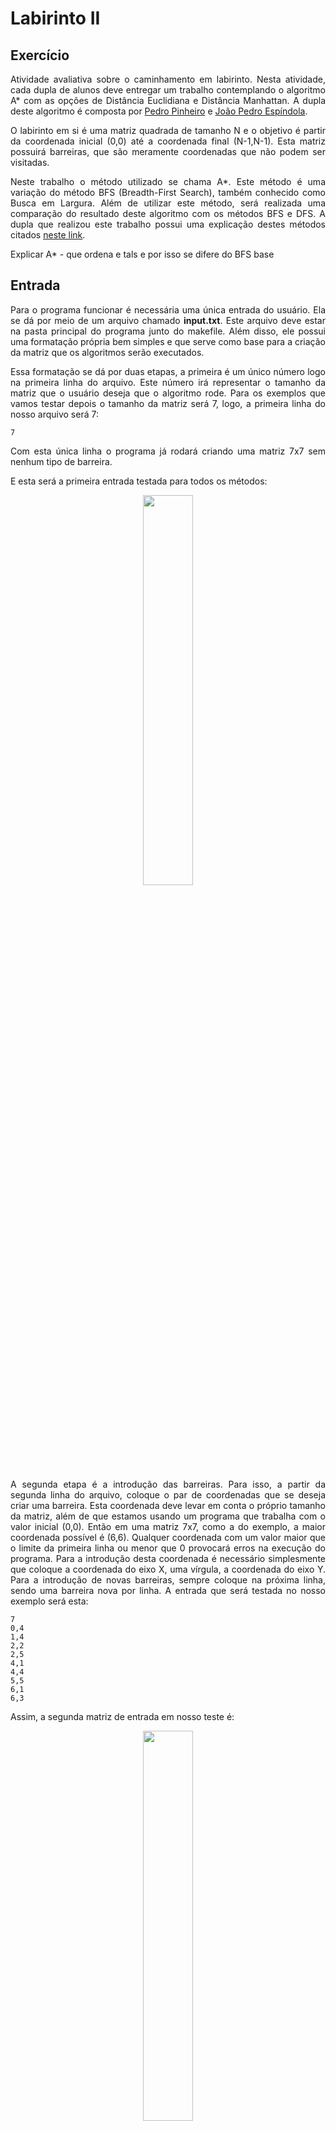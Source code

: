 # Labirinto II

## Exercício

<p align="justify">Atividade avaliativa sobre o caminhamento em labirinto. Nesta atividade, cada dupla de alunos deve entregar um trabalho contemplando o algoritmo A* com as opções de Distância Euclidiana e Distância Manhattan. A dupla deste algoritmo é composta por <a href="https://github.com/ppinheirosiqueira">Pedro Pinheiro</a> e <a href="https://github.com/JoaoMEspindola">João Pedro Espíndola</a>.</p>

<p align="justify">O labirinto em si é uma matriz quadrada de tamanho N e o objetivo é partir da coordenada inicial (0,0) até a coordenada final (N-1,N-1). Esta matriz possuirá barreiras, que são meramente coordenadas que não podem ser visitadas.</p>

<p align="justify">Neste trabalho o método utilizado se chama A*. Este método é uma variação do método BFS (Breadth-First Search), também conhecido como Busca em Largura. Além de utilizar este método, será realizada uma comparação do resultado deste algoritmo com os métodos BFS e DFS. A dupla que realizou este trabalho possui uma explicação destes métodos citados <a href="https://github.com/ppinheirosiqueira/BFS-DFS">neste link</a>.</p>

<p align="justify">Explicar A* - que ordena e tals e por isso se difere do BFS base</p>

## Entrada

<p align="justify">Para o programa funcionar é necessária uma única entrada do usuário. Ela se dá por meio de um arquivo chamado <b>input.txt</b>. Este arquivo deve estar na pasta principal do programa junto do makefile. Além disso, ele possui uma formatação própria bem simples e que serve como base para a criação da matriz que os algoritmos serão executados.</p>

<p align="justify">Essa formatação se dá por duas etapas, a primeira é um único número logo na primeira linha do arquivo. Este número irá representar o tamanho da matriz que o usuário deseja que o algoritmo rode. Para os exemplos que vamos testar depois o tamanho da matriz será 7, logo, a primeira linha do nosso arquivo será 7:</p>

```
7
```

<p align="justify">Com esta única linha o programa já rodará criando uma matriz 7x7 sem nenhum tipo de barreira.</p>

<p align="justify">E esta será a primeira entrada testada para todos os métodos:</p>

<p align="center"><img src="images/Matriz%20-%20Entrada%201.jpeg" style="width:40%;"></p>

<p align="justify">A segunda etapa é a introdução das barreiras. Para isso, a partir da segunda linha do arquivo, coloque o par de coordenadas que se deseja criar uma barreira. Esta coordenada deve levar em conta o próprio tamanho da matriz, além de que estamos usando um programa que trabalha com o valor inicial (0,0). Então em uma matriz 7x7, como a do exemplo, a maior coordenada possível é (6,6). Qualquer coordenada com um valor maior que o limite da primeira linha ou menor que 0 provocará erros na execução do programa. Para a introdução desta coordenada é necessário simplesmente que coloque a coordenada do eixo X, uma vírgula, a coordenada do eixo Y. Para a introdução de novas barreiras, sempre coloque na próxima linha, sendo uma barreira nova por linha. A entrada que será testada no nosso exemplo será esta:</p>

```
7
0,4
1,4
2,2
2,5
4,1
4,4
5,5
6,1
6,3
```

<p align="justify">Assim, a segunda matriz de entrada em nosso teste é:</p>

<p align="center"><img src="images/Matriz%20-%20Entrada%202.jpeg" style="width:40%;"></p>

<p align="justify">Para uma comparação mais rica, outros testes foram realizados, porém, aqui nesta documentação serão expostos dois casos chaves, onde podemos mostrar melhor os pontos positivos e negativos de cada distância aplicada. Para isso, outras duas entradas foram testadas, sendo elas:</p>

```
7
4,1
4,2
3,3
2,4
5,4
```
<p align="justify">Assim, a terceira matriz de entrada em nosso teste é:</p>

<p align="center"><img src="images/Matriz%20-%20Entrada%203.jpeg" style="width:40%;"></p>

```
7
4,2
5,1
5,4
6,0
6,4
```
<p align="justify">Assim, a quarta matriz de entrada em nosso teste é:</p>

<p align="center"><img src="images/Matriz%20-%20Entrada%204.jpeg" style="width:40%;"></p>


## Programação
<p align="justify">Este algoritmo não possui muita diferença da base criada no BFS. Ou seja, nosso algoritmo utilizou como base os códigos disponibilizados pelo professor, de <a href="https://github.com/mpiress/dynamic_queue">Fila dinâmica</a> para o BFS, e, <a href="https://github.com/mpiress/dynamic_stack">Pilha dinâmica</a> para o DFS. Além do próprio <a href="https://github.com/ppinheirosiqueira/BFS-DFS">algoritmo feito pela dupla</a>.</p>

<p align="justify">Para que fosse possível ordenar as filas pelas distãncias, foi necessário que os Itens que eram Enfileirados ou Empilhados possuisem este valor de Distância, que assim foi incluso como um Float. Apesar da inclusão deste número, tanto os métodos de BFS quanto DFS não o utilizaram. Nas opções envolvendo A*, a distância seria calculada a depender de qual fosse o caso e aí sim o item era enfileirado.</p>

<p align="justify">Explicar bubble?</p>

<p align="justify">Para ilustração do nosso algoritmo, segue abaixo um gif para cada método de busca, contemplando as diferenças de cada um para acessar o destino final. No gif, a cor azul representa as posições atuais, a vermelha as posições enfileiradas/empilhadas, a cinza os vértices desempilhados no DFS e posições ignoradas pelos cálculos de distância no A*, e, por último a verde que representa as posições futuras do BFS e a conclusão no destino final.</p>

### Terceira Matriz

<p float="left">
<img src="images/BFS-2.gif" width="200"/>
<img src="images/DFS-2.gif" width="200"/>
<img src="images/Euclidiana-1.gif" width="200"/>
<img src="images/Manhattan-1.gif" width="200"/>
</p>

### Quarta Matriz

<p float="left">
<img src="images/BFS-3.gif" width="200"/>
<img src="images/DFS-3.gif" width="200"/>
<img src="images/Euclidiana-2.gif" width="200"/>
<img src="images/Manhattan-2.gif" width="200"/>
</p>
  
## Saída

<p align="justify">O programa agora possui um menu de escolha, onde o usuário pode escolher se deseja rodar a matriz de entrada no BFS, DFS, A* com Distância Euclidiana ou A* com Distância Manhattan. A saída para qualquer opção é igual a apresentada no <a href="https://github.com/ppinheirosiqueira/BFS-DFS">algoritmo base</a> já citado algumas vezes nessa discussão.</p>
  
<p align="justify">Com as matrizes postas em Entradas, possuímos o seguinte conjunto de saídas:</p>

| Método                      |  Entrada 1     | Entrada 2        | Entrada 3      | Entrada 4      |
| ----------------------------| ---------------|------------------|--------------- |--------------- |
|  BFS                        |       49       |       37         |       44       |       44       |
|  DFS                        |       13       |       15         |       13       |       21       |
|  A* - Distância Euclidiana  |       24       |       20         |       28       |       23       |
|  A* - Distância Manhattan   |       23       |       21         |       21       |       29       |

<p align="justify">Analisando a quantidade de inserções na Fila ou Pilha, podemos concluir algumas coisas. A primeira, é que o método de Fila puro é o pior, por possuir uma liberdade de movimento muito grande, o BFS acaba realizando uma quantidade de inserções na Fila muito maior do que os outros algoritmos. Outro ponto importante, é que mesmo com métodos de Fila melhores que o BFS, como os apresentados pelos algoritmos A*, o DFS demonstrou ser o que precisa da menor quantidade de inserções para chegar ao seu objetivo final. Ainda nos algoritmos puros, é possível reparar que o BFS, apresenta o seu pior caso justamente em situações onde não existem barreiras, pois todos os pontos da matriz seriam varridos pelo código, enquanto o DFS se torna pior a depender das barreiras.</p>

<p align="justify">Analisando agora os dois algoritmos A*, é possível ver que para uma entrada vazia ou para uma entrada mais dispersa, que ambos apresentam um comportamento quase que igual, onde um "venceu" na Entrada 1 e o outro "venceu" na Entrada 2, ambas as vitórias com uma única inserção na Lista de diferença. No entanto, a depender dos obstáculos, é possível que um método aumente em muito a vantagem que possuem de um contra o outro. Pela natureza que ambos os algoritmos possuem, é perceptível que o método que utiliza a distância Euclidiana possui uma desvantagem caso as barreiras se concentrem no meio da matriz, enquanto o método que utiliza a distância Manhattan possui uma desvantagem caso as barreiras se concentrem nas bordas da matriz.</p>

# Compilação e Execução

<p align="justify">O exercício disponibilizado possui um arquivo Makefile cedido pelo professor que realiza todo o procedimento de compilação e execução. Para tanto, temos as seguintes diretrizes de execução:</p>


| Comando                |  Função                                                                                           |                     
| -----------------------| ------------------------------------------------------------------------------------------------- |
|  `make clean`          | Apaga a última compilação realizada contida na pasta build                                        |
|  `make`                | Executa a compilação do programa utilizando o gcc, e o resultado vai para a pasta build           |
|  `make run`            | Executa o programa da pasta build após a realização da compilação                                 |

<p align="justify">É recomendado fazer um <code>make clean</code> antes de um <code>make</code>.</p>
